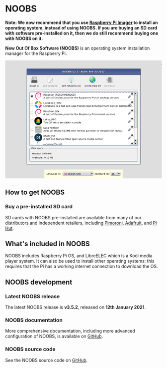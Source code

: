 # NOOBS

**Note: We now recommend that you use [Raspberry Pi Imager](https://www.raspberrypi.org/software/) to install an operating system, instead of using NOOBS. If you are buying an SD card with software pre-installed on it, then we do still recommend buying one with NOOBS on it.**

**New Out Of Box Software (NOOBS)** is an operating system installation manager for the Raspberry Pi.

![NOOBS OS selection](images/noobs.png)

## How to get NOOBS

### Buy a pre-installed SD card

SD cards with NOOBS pre-installed are available from many of our distributors and independent retailers, including [Pimoroni](https://shop.pimoroni.com/products/noobs-8gb-sd-card), [Adafruit](https://www.adafruit.com/products/1583), and [Pi Hut](http://thepihut.com/collections/raspberry-pi-sd-cards-and-adapters/products/noobs-preinstalled-sd-card).

## What's included in NOOBS

NOOBS includes Raspberry Pi OS, and LibreELEC which is a Kodi media player system. It can also be used to install other operating systems: this requires that the Pi has a working internet connection to download the OS.

## NOOBS development

### Latest NOOBS release

The latest NOOBS release is **v3.5.2**, released on **12th January 2021**.

### NOOBS documentation

More comprehensive documentation, including more advanced configuration of NOOBS, is available on [GitHub](https://github.com/raspberrypi/noobs/blob/master/README.md).

### NOOBS source code

See the NOOBS source code on [GitHub](https://github.com/raspberrypi/noobs).
